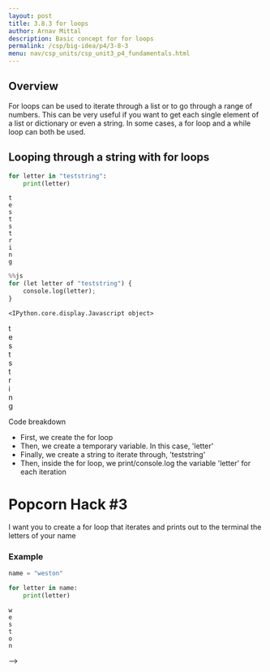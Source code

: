 ```yaml
---
layout: post
title: 3.8.3 for loops
author: Arnav Mittal
description: Basic concept for for loops
permalink: /csp/big-idea/p4/3-8-3
menu: nav/csp_units/csp_unit3_p4_fundamentals.html
---
```


## Overview

For loops can be used to iterate through a list or to go through a range of numbers.
This can be very useful if you want to get each single element of a list or dictionary or even a string.
In some cases, a for loop and a while loop can both be used.

## Looping through a string with for loops


```python
for letter in "teststring":
    print(letter)
```

    t
    e
    s
    t
    s
    t
    r
    i
    n
    g



```python
%%js
for (let letter of "teststring") {
    console.log(letter);
}
```


    <IPython.core.display.Javascript object>


t\
e\
s\
t\
s\
t\
r\
i\
n\
g

Code breakdown

- First, we create the for loop
- Then, we create a temporary variable. In this case, 'letter'
- Finally, we create a string to iterate through, 'teststring'
- Then, inside the for loop, we print/console.log the variable 'letter' for each iteration

# Popcorn Hack #3

I want you to create a for loop that iterates and prints out to the terminal the letters of your name

### Example


```python
name = "weston"

for letter in name:
    print(letter)
```

    w
    e
    s
    t
    o
    n


<script src="https://utteranc.es/client.js"
        repo="open-coding-society/pages"
        issue-term="title"
        label="blogpost-comment"
        theme="github-light"
        crossorigin="anonymous"
        async>
</script>
-->
